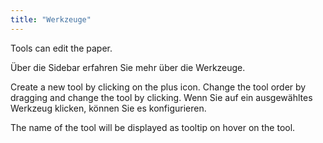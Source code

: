```yaml
---
title: "Werkzeuge"
---
```


Tools can edit the paper.

Über die Sidebar erfahren Sie mehr über die Werkzeuge.

Create a new tool by clicking on the plus icon. Change the tool order by dragging and change the tool by clicking.
Wenn Sie auf ein ausgewähltes Werkzeug klicken, können Sie es konfigurieren.

The name of the tool will be displayed as tooltip on hover on the tool.
